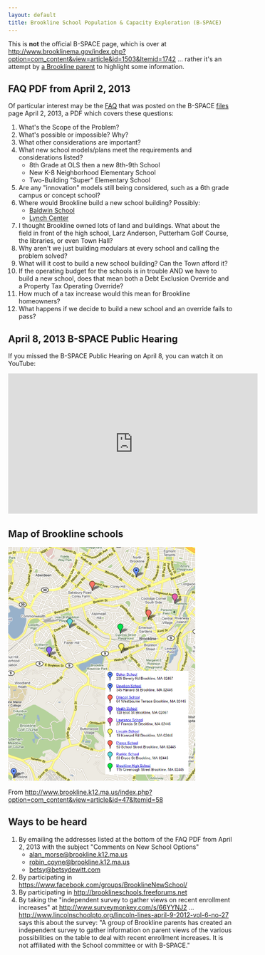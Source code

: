 ```yaml
---
layout: default
title: Brookline School Population & Capacity Exploration (B-SPACE) 
---
```

This is **not** the official B-SPACE page, which is over at http://www.brooklinema.gov/index.php?option=com_content&view=article&id=1503&Itemid=1742 ... rather it's an attempt by [a Brookline parent](http://thedurbins.com/phil/devo) to highlight some information.

## FAQ PDF from April 2, 2013

Of particular interest may be the [FAQ][] that was posted on the B-SPACE [files][] page April 2, 2013, a PDF which covers these questions: 

[files]: http://www.brooklinema.gov/index.php?option=com_docman&Itemid=1744

1. What's the Scope of the Problem?
2. What's possible or impossible? Why?
3. What other considerations are important?
4. What new school models/plans meet the requirements and considerations listed?
    - 8th Grade at OLS then a new 8th-9th School
    - New K-8 Neighborhood Elementary School
    - Two-Building "Super" Elementary School
5. Are any "innovation" models still being considered, such as a 6th grade campus or concept school?
6. Where would Brookline build a new school building? Possibly:
    - [Baldwin School](https://maps.google.com/maps?q=brookline+baldwin+school&hl=en&hq=brookline+baldwin+school&t=m&z=14&iwloc=A)
    - [Lynch Center](https://maps.google.com/maps?q=lynch+center&ll=42.336342,-71.113129&spn=0.034959,0.084543&fb=1&gl=us&hq=lynch+center&hnear=0x89e3652d0d3d311b:0x787cbf240162e8a0,Boston,+MA&cid=0,0,8939859993972233950&t=m&z=14&iwloc=A)
7. I thought Brookline owned lots of land and buildings. What about the field in front of the high school, Larz Anderson, Putterham Golf Course, the libraries, or even Town Hall?
8. Why aren't we just building modulars at every school and calling the problem solved?
9. What will it cost to build a new school building? Can the Town afford it?
10. If the operating budget for the schools is in trouble AND we have to build a new school, does that mean both a Debt Exclusion Override and a Property Tax Operating Override?
11. How much of a tax increase would this mean for Brookline homeowners?
12. What happens if we decide to build a new school and an override fails to pass?

[FAQ]: http://www.brooklinema.gov/index.php?option=com_docman&task=doc_download&gid=7695&Itemid=1744

## April 8, 2013 B-SPACE Public Hearing

If you missed the B-SPACE Public Hearing on April 8, you can watch it on YouTube:

<iframe width="560" height="315" src="http://www.youtube.com/embed/nVKleqdk-EA" frameborder="0" allowfullscreen></iframe>

## Map of Brookline schools

<img src="./images/map.png">

From http://www.brookline.k12.ma.us/index.php?option=com_content&view=article&id=47&Itemid=58

## Ways to be heard

1. By emailing the addresses listed at the bottom of the FAQ PDF from April 2, 2013 with the subject "Comments on New School Options"
    - alan_morse@brookline.k12.ma.us
    - robin_coyne@brookline.k12.ma.us
    - betsy@betsydewitt.com
2. By participating in https://www.facebook.com/groups/BrooklineNewSchool/
3. By participating in http://brooklineschools.freeforums.net
4. By taking the "independent survey to gather views on recent enrollment increases" at http://www.surveymonkey.com/s/66YYNJ2 ... http://www.lincolnschoolpto.org/lincoln-lines-april-9-2012-vol-6-no-27 says this about the survey: "A group of Brookline parents has created an independent survey to gather information on parent views of the various possibilities on the table to deal with recent enrollment increases. It is not affiliated with the School committee or with B-SPACE."


